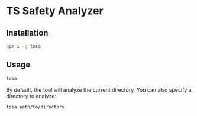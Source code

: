 # TS Safety Analyzer

## Installation

```bash
npm i -g tssa
```

## Usage

```bash
tssa
```

By default, the tool will analyze the current directory. You can also specify a directory to analyze:

```bash
tssa path/to/directory
```
